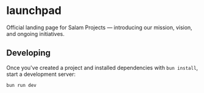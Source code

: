 # launchpad

Official landing page for Salam Projects — introducing our mission, vision, and ongoing initiatives.

## Developing

Once you've created a project and installed dependencies with `bun install`, start a development server:

```bash
bun run dev
```
